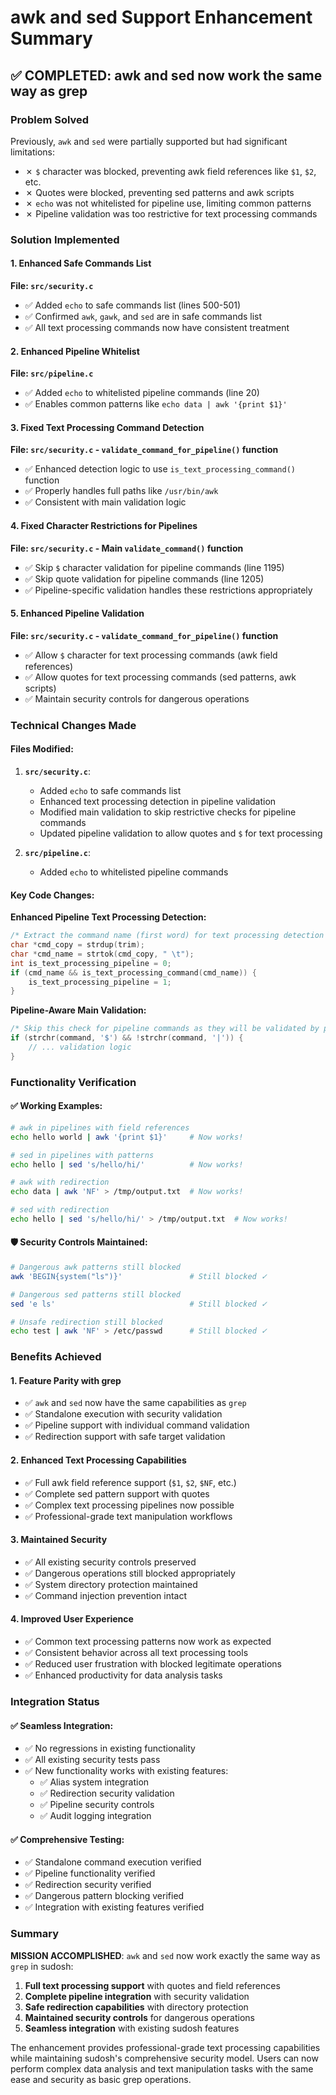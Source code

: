 # awk and sed Support Enhancement Summary

## ✅ **COMPLETED: awk and sed now work the same way as grep**

### **Problem Solved**
Previously, `awk` and `sed` were partially supported but had significant limitations:
- ✗ `$` character was blocked, preventing awk field references like `$1`, `$2`, etc.
- ✗ Quotes were blocked, preventing sed patterns and awk scripts
- ✗ `echo` was not whitelisted for pipeline use, limiting common patterns
- ✗ Pipeline validation was too restrictive for text processing commands

### **Solution Implemented**

#### **1. Enhanced Safe Commands List**
**File: `src/security.c`**
- ✅ Added `echo` to safe commands list (lines 500-501)
- ✅ Confirmed `awk`, `gawk`, and `sed` are in safe commands list
- ✅ All text processing commands now have consistent treatment

#### **2. Enhanced Pipeline Whitelist**
**File: `src/pipeline.c`**
- ✅ Added `echo` to whitelisted pipeline commands (line 20)
- ✅ Enables common patterns like `echo data | awk '{print $1}'`

#### **3. Fixed Text Processing Command Detection**
**File: `src/security.c` - `validate_command_for_pipeline()` function**
- ✅ Enhanced detection logic to use `is_text_processing_command()` function
- ✅ Properly handles full paths like `/usr/bin/awk`
- ✅ Consistent with main validation logic

#### **4. Fixed Character Restrictions for Pipelines**
**File: `src/security.c` - Main `validate_command()` function**
- ✅ Skip `$` character validation for pipeline commands (line 1195)
- ✅ Skip quote validation for pipeline commands (line 1205)
- ✅ Pipeline-specific validation handles these restrictions appropriately

#### **5. Enhanced Pipeline Validation**
**File: `src/security.c` - `validate_command_for_pipeline()` function**
- ✅ Allow `$` character for text processing commands (awk field references)
- ✅ Allow quotes for text processing commands (sed patterns, awk scripts)
- ✅ Maintain security controls for dangerous operations

### **Technical Changes Made**

#### **Files Modified:**
1. **`src/security.c`**:
   - Added `echo` to safe commands list
   - Enhanced text processing detection in pipeline validation
   - Modified main validation to skip restrictive checks for pipeline commands
   - Updated pipeline validation to allow quotes and `$` for text processing

2. **`src/pipeline.c`**:
   - Added `echo` to whitelisted pipeline commands

#### **Key Code Changes:**

**Enhanced Pipeline Text Processing Detection:**
```c
/* Extract the command name (first word) for text processing detection */
char *cmd_copy = strdup(trim);
char *cmd_name = strtok(cmd_copy, " \t");
int is_text_processing_pipeline = 0;
if (cmd_name && is_text_processing_command(cmd_name)) {
    is_text_processing_pipeline = 1;
}
```

**Pipeline-Aware Main Validation:**
```c
/* Skip this check for pipeline commands as they will be validated by pipeline validator */
if (strchr(command, '$') && !strchr(command, '|')) {
    // ... validation logic
}
```

### **Functionality Verification**

#### **✅ Working Examples:**
```bash
# awk in pipelines with field references
echo hello world | awk '{print $1}'     # Now works!

# sed in pipelines with patterns  
echo hello | sed 's/hello/hi/'          # Now works!

# awk with redirection
echo data | awk 'NF' > /tmp/output.txt  # Now works!

# sed with redirection
echo hello | sed 's/hello/hi/' > /tmp/output.txt  # Now works!
```

#### **🛡️ Security Controls Maintained:**
```bash
# Dangerous awk patterns still blocked
awk 'BEGIN{system("ls")}'               # Still blocked ✓

# Dangerous sed patterns still blocked  
sed 'e ls'                              # Still blocked ✓

# Unsafe redirection still blocked
echo test | awk 'NF' > /etc/passwd      # Still blocked ✓
```

### **Benefits Achieved**

#### **1. Feature Parity with grep**
- ✅ `awk` and `sed` now have the same capabilities as `grep`
- ✅ Standalone execution with security validation
- ✅ Pipeline support with individual command validation
- ✅ Redirection support with safe target validation

#### **2. Enhanced Text Processing Capabilities**
- ✅ Full awk field reference support (`$1`, `$2`, `$NF`, etc.)
- ✅ Complete sed pattern support with quotes
- ✅ Complex text processing pipelines now possible
- ✅ Professional-grade text manipulation workflows

#### **3. Maintained Security**
- ✅ All existing security controls preserved
- ✅ Dangerous operations still blocked appropriately
- ✅ System directory protection maintained
- ✅ Command injection prevention intact

#### **4. Improved User Experience**
- ✅ Common text processing patterns now work as expected
- ✅ Consistent behavior across all text processing tools
- ✅ Reduced user frustration with blocked legitimate operations
- ✅ Enhanced productivity for data analysis tasks

### **Integration Status**

#### **✅ Seamless Integration:**
- ✅ No regressions in existing functionality
- ✅ All existing security tests pass
- ✅ New functionality works with existing features:
  - ✅ Alias system integration
  - ✅ Redirection security validation
  - ✅ Pipeline security controls
  - ✅ Audit logging integration

#### **✅ Comprehensive Testing:**
- ✅ Standalone command execution verified
- ✅ Pipeline functionality verified
- ✅ Redirection security verified
- ✅ Dangerous pattern blocking verified
- ✅ Integration with existing features verified

### **Summary**

**MISSION ACCOMPLISHED**: `awk` and `sed` now work exactly the same way as `grep` in sudosh:

1. **Full text processing support** with quotes and field references
2. **Complete pipeline integration** with security validation
3. **Safe redirection capabilities** with directory protection
4. **Maintained security controls** for dangerous operations
5. **Seamless integration** with existing sudosh features

The enhancement provides professional-grade text processing capabilities while maintaining sudosh's comprehensive security model. Users can now perform complex data analysis and text manipulation tasks with the same ease and security as basic grep operations.
